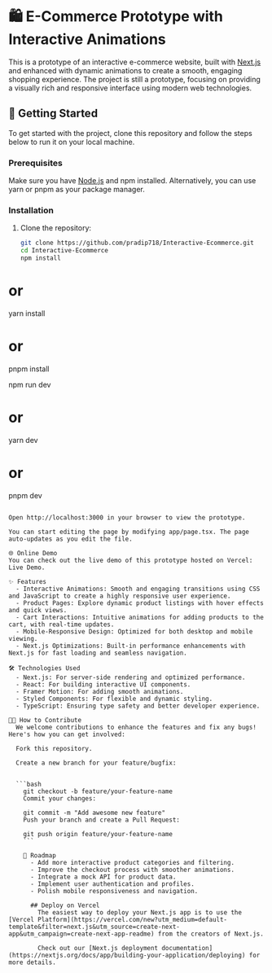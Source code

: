 # 🛍️ E-Commerce Prototype with Interactive Animations

This is a prototype of an interactive e-commerce website, built with [Next.js](https://nextjs.org) and enhanced with dynamic animations to create a smooth, engaging shopping experience. The project is still a prototype, focusing on providing a visually rich and responsive interface using modern web technologies.

## 🚀 Getting Started

To get started with the project, clone this repository and follow the steps below to run it on your local machine.

### Prerequisites

Make sure you have [Node.js](https://nodejs.org) and npm installed. Alternatively, you can use yarn or pnpm as your package manager.

### Installation

1. Clone the repository:

   ```bash
   git clone https://github.com/pradip718/Interactive-Ecommerce.git
   cd Interactive-Ecommerce
   npm install
   ```

# or

yarn install

# or

pnpm install

npm run dev

# or

yarn dev

# or

pnpm dev

````

Open http://localhost:3000 in your browser to view the prototype.

You can start editing the page by modifying app/page.tsx. The page auto-updates as you edit the file.

🌐 Online Demo
You can check out the live demo of this prototype hosted on Vercel: Live Demo.

✨ Features
  - Interactive Animations: Smooth and engaging transitions using CSS and JavaScript to create a highly responsive user experience.
  - Product Pages: Explore dynamic product listings with hover effects and quick views.
  - Cart Interactions: Intuitive animations for adding products to the cart, with real-time updates.
  - Mobile-Responsive Design: Optimized for both desktop and mobile viewing.
  - Next.js Optimizations: Built-in performance enhancements with Next.js for fast loading and seamless navigation.

🛠️ Technologies Used
  - Next.js: For server-side rendering and optimized performance.
  - React: For building interactive UI components.
  - Framer Motion: For adding smooth animations.
  - Styled Components: For flexible and dynamic styling.
  - TypeScript: Ensuring type safety and better developer experience.

🧑‍💻 How to Contribute
  We welcome contributions to enhance the features and fix any bugs! Here's how you can get involved:

  Fork this repository.

  Create a new branch for your feature/bugfix:


  ```bash
    git checkout -b feature/your-feature-name
    Commit your changes:

    git commit -m "Add awesome new feature"
    Push your branch and create a Pull Request:

    git push origin feature/your-feature-name
    ```

    📝 Roadmap
      - Add more interactive product categories and filtering.
      - Improve the checkout process with smoother animations.
      - Integrate a mock API for product data.
      - Implement user authentication and profiles.
      - Polish mobile responsiveness and navigation.

      ## Deploy on Vercel
        The easiest way to deploy your Next.js app is to use the [Vercel Platform](https://vercel.com/new?utm_medium=default-template&filter=next.js&utm_source=create-next-app&utm_campaign=create-next-app-readme) from the creators of Next.js.

        Check out our [Next.js deployment documentation](https://nextjs.org/docs/app/building-your-application/deploying) for more details.
````
